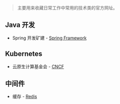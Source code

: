 > 主要用来收藏日常工作中常用的技术类的官方网址。

## Java 开发
+ Spring 开发矿建 - [Spring Framework](https://spring.io/)

## Kubernetes
+ 云原生计算基金会 - [CNCF](https://www.cncf.io)

## 中间件
+ 缓存 - [Redis](https://redis.io)
